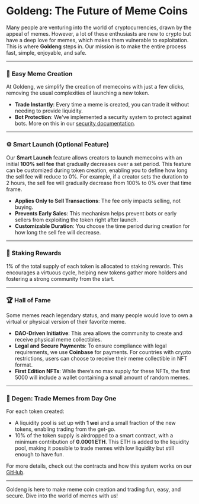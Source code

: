 # **Goldeng: The Future of Meme Coins**

Many people are venturing into the world of cryptocurrencies, drawn by the appeal of memes. However, a lot of these enthusiasts are new to crypto but have a deep love for memes, which makes them vulnerable to exploitation. This is where **Goldeng** steps in. Our mission is to make the entire process fast, simple, enjoyable, and safe.

---

### 🚀 **Easy Meme Creation**

At Goldeng, we simplify the creation of memecoins with just a few clicks, removing the usual complexities of launching a new token.

- **Trade Instantly**: Every time a meme is created, you can trade it without needing to provide liquidity.
- **Bot Protection**: We've implemented a security system to protect against bots. More on this in our [security documentation](#).

---

### ⚙️ **Smart Launch (Optional Feature)**

Our **Smart Launch** feature allows creators to launch memecoins with an initial **100% sell fee** that gradually decreases over a set period. This feature can be customized during token creation, enabling you to define how long the sell fee will reduce to 0%. For example, if a creator sets the duration to 2 hours, the sell fee will gradually decrease from 100% to 0% over that time frame.

- **Applies Only to Sell Transactions**: The fee only impacts selling, not buying.
- **Prevents Early Sales**: This mechanism helps prevent bots or early sellers from exploiting the token right after launch.
- **Customizable Duration**: You choose the time period during creation for how long the sell fee will decrease.

---

### 🎉 **Staking Rewards**

1% of the total supply of each token is allocated to staking rewards. This encourages a virtuous cycle, helping new tokens gather more holders and fostering a strong community from the start.

---

### 🏆 **Hall of Fame**

Some memes reach legendary status, and many people would love to own a virtual or physical version of their favorite meme.

- **DAO-Driven Initiative**: This area allows the community to create and receive physical meme collectibles.
- **Legal and Secure Payments**: To ensure compliance with legal requirements, we use **Coinbase** for payments. For countries with crypto restrictions, users can choose to receive their meme collectible in NFT format.
- **First Edition NFTs**: While there’s no max supply for these NFTs, the first 5000 will include a wallet containing a small amount of random memes.

---

### 💎 **Degen: Trade Memes from Day One**

For each token created:
- A liquidity pool is set up with **1 wei** and a small fraction of the new tokens, enabling trading from the get-go.
- 10% of the token supply is airdropped to a smart contract, with a minimum contribution of **0.0001 ETH**. This ETH is added to the liquidity pool, making it possible to trade memes with low liquidity but still enough to have fun.

For more details, check out the contracts and how this system works on our [GitHub](#).

---

Goldeng is here to make meme coin creation and trading fun, easy, and secure. Dive into the world of memes with us!
